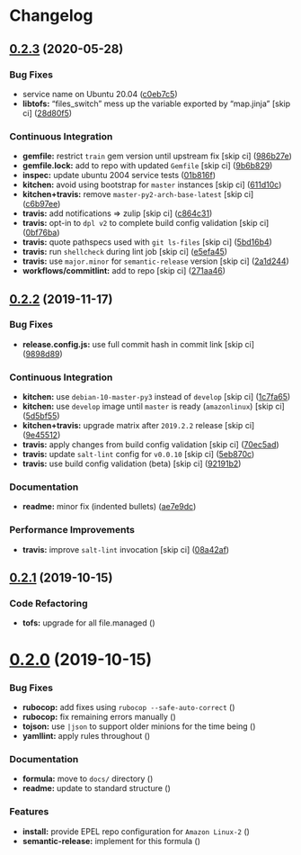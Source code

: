 # Changelog

## [0.2.3](https://github.com/saltstack-formulas/strongswan-formula/compare/v0.2.2...v0.2.3) (2020-05-28)


### Bug Fixes

* service name on Ubuntu 20.04 ([c0eb7c5](https://github.com/saltstack-formulas/strongswan-formula/commit/c0eb7c5b09b15fc9d75ba19d9dea1ef29a46cf1c))
* **libtofs:** “files_switch” mess up the variable exported by “map.jinja” [skip ci] ([28d80f5](https://github.com/saltstack-formulas/strongswan-formula/commit/28d80f5da9a31308aae82b22cd655c0eb157b84b))


### Continuous Integration

* **gemfile:** restrict `train` gem version until upstream fix [skip ci] ([986b27e](https://github.com/saltstack-formulas/strongswan-formula/commit/986b27e0c7133498d250133ecafbb38307a943a9))
* **gemfile.lock:** add to repo with updated `Gemfile` [skip ci] ([9b6b829](https://github.com/saltstack-formulas/strongswan-formula/commit/9b6b829dc475549c7491f6757b64942563339895))
* **inspec:** update ubuntu 2004 service tests ([01b816f](https://github.com/saltstack-formulas/strongswan-formula/commit/01b816f54525a6635b2708fc85de4a78856ef829))
* **kitchen:** avoid using bootstrap for `master` instances [skip ci] ([611d10c](https://github.com/saltstack-formulas/strongswan-formula/commit/611d10c1cb44cf4df16f0b4e2865696d804809c8))
* **kitchen+travis:** remove `master-py2-arch-base-latest` [skip ci] ([c6b97ee](https://github.com/saltstack-formulas/strongswan-formula/commit/c6b97ee75a10ea84f6409b231526bc7552429e4f))
* **travis:** add notifications => zulip [skip ci] ([c864c31](https://github.com/saltstack-formulas/strongswan-formula/commit/c864c316231c73f17e5a4e6b4162319adde3eda0))
* **travis:** opt-in to `dpl v2` to complete build config validation [skip ci] ([0bf76ba](https://github.com/saltstack-formulas/strongswan-formula/commit/0bf76bad8f239ade9c81cef1f32050b983af7cb9))
* **travis:** quote pathspecs used with `git ls-files` [skip ci] ([5bd16b4](https://github.com/saltstack-formulas/strongswan-formula/commit/5bd16b40107ccb4e1f216318ca4700500a608a7e))
* **travis:** run `shellcheck` during lint job [skip ci] ([e5efa45](https://github.com/saltstack-formulas/strongswan-formula/commit/e5efa45082b1e36d20063cade376ea9c152d8dc8))
* **travis:** use `major.minor` for `semantic-release` version [skip ci] ([2a1d244](https://github.com/saltstack-formulas/strongswan-formula/commit/2a1d244ca8c25720be44fa635451c43cad95b81f))
* **workflows/commitlint:** add to repo [skip ci] ([271aa46](https://github.com/saltstack-formulas/strongswan-formula/commit/271aa46ba003b8bb5b398e461e9ca270ba5f72f1))

## [0.2.2](https://github.com/saltstack-formulas/strongswan-formula/compare/v0.2.1...v0.2.2) (2019-11-17)


### Bug Fixes

* **release.config.js:** use full commit hash in commit link [skip ci] ([9898d89](https://github.com/saltstack-formulas/strongswan-formula/commit/9898d899dc450381baa46929bb9745b997ecd359))


### Continuous Integration

* **kitchen:** use `debian-10-master-py3` instead of `develop` [skip ci] ([1c7fa65](https://github.com/saltstack-formulas/strongswan-formula/commit/1c7fa65d4a9a88544f93b97f0137a6dd67d33980))
* **kitchen:** use `develop` image until `master` is ready (`amazonlinux`) [skip ci] ([5d5bf55](https://github.com/saltstack-formulas/strongswan-formula/commit/5d5bf55d63d8a99dbe0afb7ca75ef170a39ee015))
* **kitchen+travis:** upgrade matrix after `2019.2.2` release [skip ci] ([9e45512](https://github.com/saltstack-formulas/strongswan-formula/commit/9e45512264b779bcab1024bb4023f102538c6fd0))
* **travis:** apply changes from build config validation [skip ci] ([70ec5ad](https://github.com/saltstack-formulas/strongswan-formula/commit/70ec5ad20c0316988cf30493e69582c5557762be))
* **travis:** update `salt-lint` config for `v0.0.10` [skip ci] ([5eb870c](https://github.com/saltstack-formulas/strongswan-formula/commit/5eb870c3cf6503a708e3bde6dfe0ef12a18dd40a))
* **travis:** use build config validation (beta) [skip ci] ([92191b2](https://github.com/saltstack-formulas/strongswan-formula/commit/92191b26449890c46439512101a962acca336bb0))


### Documentation

* **readme:** minor fix (indented bullets) ([ae7e9dc](https://github.com/saltstack-formulas/strongswan-formula/commit/ae7e9dceedd2d23523aa39ceee2ebbbf11bbc84d))


### Performance Improvements

* **travis:** improve `salt-lint` invocation [skip ci] ([08a42af](https://github.com/saltstack-formulas/strongswan-formula/commit/08a42af1428a2c4e4b11250b308846d5392d95b1))

## [0.2.1](https://github.com/saltstack-formulas/strongswan-formula/compare/v0.2.0...v0.2.1) (2019-10-15)


### Code Refactoring

* **tofs:** upgrade for all file.managed ([](https://github.com/saltstack-formulas/strongswan-formula/commit/522aa77))

# [0.2.0](https://github.com/saltstack-formulas/strongswan-formula/compare/v0.1.0...v0.2.0) (2019-10-15)


### Bug Fixes

* **rubocop:** add fixes using `rubocop --safe-auto-correct` ([](https://github.com/saltstack-formulas/strongswan-formula/commit/46ef5fa))
* **rubocop:** fix remaining errors manually ([](https://github.com/saltstack-formulas/strongswan-formula/commit/84a9ff0))
* **tojson:** use `|json` to support older minions for the time being ([](https://github.com/saltstack-formulas/strongswan-formula/commit/4bf828e))
* **yamllint:** apply rules throughout ([](https://github.com/saltstack-formulas/strongswan-formula/commit/b18c008))


### Documentation

* **formula:** move to `docs/` directory ([](https://github.com/saltstack-formulas/strongswan-formula/commit/641d73c))
* **readme:** update to standard structure ([](https://github.com/saltstack-formulas/strongswan-formula/commit/038660c))


### Features

* **install:** provide EPEL repo configuration for `Amazon Linux-2` ([](https://github.com/saltstack-formulas/strongswan-formula/commit/be7b55e))
* **semantic-release:** implement for this formula ([](https://github.com/saltstack-formulas/strongswan-formula/commit/63428a6))
